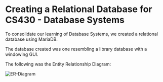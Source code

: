 # Creating a Relational Database for CS430 - Database Systems

To consolidate our learning of Database Systems, we created a relational database using MariaDB. 

The database created was one resembling a library database with a windowing GUI.

The following was the Entity Relationship Diagram:

![ER-Diagram](https://user-images.githubusercontent.com/77694038/169878377-7fabda3d-cb33-439e-bbb8-c785ee698e4d.png)
